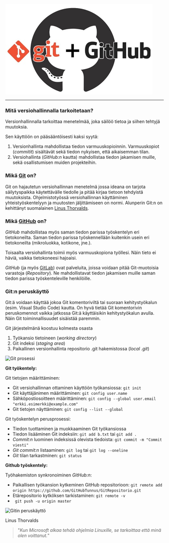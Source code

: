 ![Git ja GitHub](/gitjagithub.jpg)


------------------

### Mitä versiohallinnalla tarkoitetaan?
Versionhallinnalla tarkoittaa menetelmää, joka säilöö tietoa ja siihen tehtyjä muutoksia.

Sen käyttöön on pääsääntöisesti kaksi syytä: 
1. Versionhallinta mahdollistaa tiedon varmuuskopioinnin. Varmuuskopiot (*commitit*) sisältävät sekä tiedon nykyisen, että aikaisemman tilan.  
2. Versiohallinta (*GitHub:n* kautta) mahdollistaa tiedon jakamisen muille, sekä osallistumisen muiden projekteihin.


### Mikä [Git](https://git-scm.com) on?

Git on hajautetun versiohallinnan menetelmä jossa ideana on tarjota säilytyspaikka käytettävälle tiedolle ja pitää kirjaa tietoon tehdyistä muutoksista. Ohjelmistotyössä versiohallinnan käyttäminen yhteistyöskentelyyn ja muutosten jäljittämiseen on normi. Alunperin Git:n on kehittänyt suomalainen [Linus Thorvalds](https://fi.wikipedia.org/wiki/Linus_Torvalds).

### Mikä [GitHub](https://github.com/) on?

*GitHub* mahdollistaa myös saman tiedon parissa työskentelyn eri tietokoneilta. Saman tiedon parissa työskennellään kuitenkin usein eri tietokoneilta (mikroluokka, kotikone, jne.).

Toisaalta versiohallinta toimii myös varmuuskopiona työllesi. Näin tieto ei häviä, vaikka tietokoneesi hajoaisi.

*GitHub* (ja myös [GitLab](https://about.gitlab.com/)) ovat palveluita, joissa voidaan pitää Git-muotoisia varastoja (*Repository*). Ne mahdollistavat tiedon jakamisen muille saman tiedon parissa työskenteleville henkilöille.

### Git:n peruskäyttö

Git:ä voidaan käyttää jokoa Git komentoriviltä tai suoraan kehitystyökalun (esim. Visual Studio Code) kautta. On hyvä tietää Git komentorivin peruskomennot vaikka jatkossa Git:ä käyttäisikin kehitystyökalun avulla. Näin Git toiminnallisuudet sisäistää paremmin.

Git järjestelmänä koostuu kolmesta osasta  
1. Työkansio tietoineen (*working directory*)
2. Git indeksi (*staging area*)
3. Paikallinen versionhallinta repositorio .git hakemistossa (*local .git*)

![Git prosessi](https://uidaholib.github.io/get-git/images/workflow.png)

**Git työkentely:**

Git tietojen määrittäminen:
- Git versiohallinnan ottaminen käyttöön työkansiossa: ```git init```   
- Git käyttäjänimen määrittäminen: ```git config user.name```   
- Sähköpostiosoitteen määrittäminen: ``` git config --global user.email "erkki.esimerkki@example.com" ```  
- Git tietojen näyttäminen: ```git config --list --global```    

Git työskentelyn perusprosessi:
- Tiedon tuottaminen ja muokkaaminen Git työkansiossa   
- Tiedon lisääminen Git indeksiin: ```git add b.txt``` tai ```git add .```  
- *Commit:n* luominen indeksissä olevista tiedoista: ```git commit -m "Commit viesti"```   
- *Git commit:n* listaaminen: ```git log``` tai ```git log --oneline``` 
- *Git* tilan tarkastminen: ```git status```   

**Github työskentely:**

Työhakemiston synkronoiminen *GitHub:n*:
- Paikallisen työkansion kytkeminen GitHub repositorioon: ```git remote add origin https://github.com/GitHubTunnus/GitRepositorio.git```   
- Etärepositorio kytköksen tarkistaminen: ```git remote -v```   
- ``` git push -u origin master```   

![Gitin peruskäyttö](https://gitlab.jyu.fi/tie/ohj2/esimerkit/k2020/raw/master/luennot/luento02/git.png)


Linus Thorvalds
>"*Kun Microsoft alkaa tehdä ohjelmia Linuxille, se tarkoittaa että minä olen voittanut.*"
